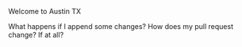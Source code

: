 Welcome to Austin TX

What happens if I append some changes?
How does my pull request change? If at all?
